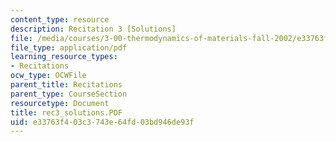 ```yaml
---
content_type: resource
description: Recitation 3 [Solutions]
file: /media/courses/3-00-thermodynamics-of-materials-fall-2002/e33763f403c3743e64fd03bd946de93f_rec3_solutions.PDF
file_type: application/pdf
learning_resource_types:
- Recitations
ocw_type: OCWFile
parent_title: Recitations
parent_type: CourseSection
resourcetype: Document
title: rec3_solutions.PDF
uid: e33763f4-03c3-743e-64fd-03bd946de93f
---
```

